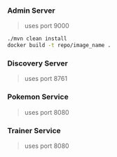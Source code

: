 ### Admin Server 
> uses port 9000
```sh
./mvn clean install
docker build -t repo/image_name .
```
### Discovery Server
> uses port 8761

### Pokemon Service
> uses port 8080

### Trainer Service
> uses port 8080
